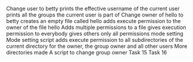 Change user to betty
prints the effective username of the current user
prints all the groups the current user is part of
Change owner of hello to betty
creates an empty file called hello
adds execute permission to the owner of the file hello
Adds multiple permissions to a file
gives execution permission to everybody
gives others only all permissions
mode setting
Mode setting script
adds execute permission to all subdirectories of the current directory for the owner, the group owner and all other users
More directories made
A script to change group owner
Task 15
Task 16
